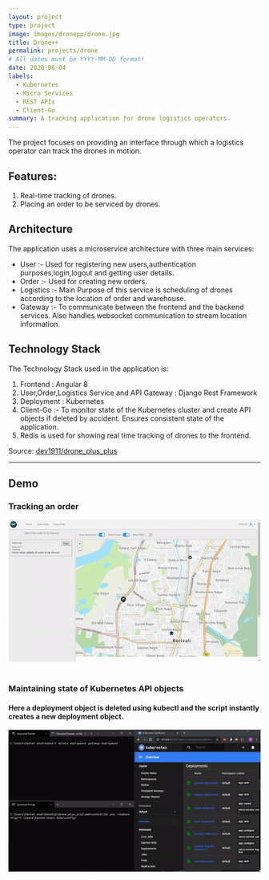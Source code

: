 ```yaml
---
layout: project
type: project
image: images/dronepp/drone.jpg
title: Drone++
permalink: projects/drone
# All dates must be YYYY-MM-DD format!
date: 2020-06-04
labels:
  - Kubernetes
  - Micro Services
  - REST APIs
  - Client-Go
summary: A tracking application for drone logistics operators.
---
```


<!-- <img class="ui medium right floated rounded image" src="../images/drone.jpg"> -->

 The project focuses on providing an interface through which a logistics operator can track the drones in motion.

## Features:
1. Real-time tracking of drones.
2. Placing an order to be serviced by drones.

## Architecture
The application uses a microservice architecture with three main services:
* User :- Used for registering new users,authentication purposes,login,logout and getting user details.
* Order :- Used for creating new orders.
* Logistics :- Main Purpose of this service is scheduling of drones according to the location of order and warehouse.
* Gateway :- To communicate between the frontend and the backend services. Also handles websocket communication to stream location information.


## Technology Stack
The Technology Stack used in the application is:
1. Frontend : Angular 8
2. User,Order,Logistics Service and API Gateway : Django Rest Framework
3. Deployment : Kubernetes  
4. Client-Go :- To monitor state of the Kubernetes cluster and create API objects if deleted by accident. Ensures consistent state of the application.     
5. Redis is used for showing real time tracking of drones to the frontend.

 
Source: <a href="https://github.com/dev1911/drone_plus_plus"><i class="large github icon"></i>dev1911/drone_plus_plus</a> 
<br>
<hr>
<h2> Demo </h2>

<h3>Tracking an order</h3>
<div class="ui fluid image">
    <img src="../images/dronepp/drone1.gif">
</div> 
<br>

<h3> Maintaining state of Kubernetes API objects</h3>  
<h4>Here a deployment object is deleted using kubectl and the script instantly creates a new deployment object.</h4>
<div class="ui fluid image">
    <img src="../images/dronepp/drone2.gif">    
</div>